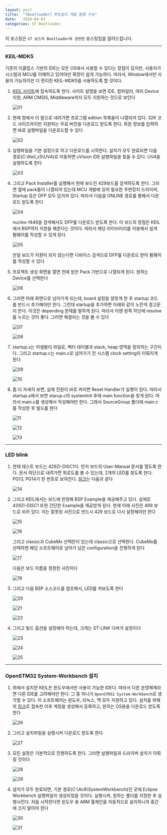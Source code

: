 ```yaml
---
layout: post
title:  "[Bootloader] 부트로더 개발 환경 구성"
date:   2020-04-03
categories: ST Bootloader
---
```


이 포스팅은 `ST 보드의 Bootloader와 관련한` 포스팅임을 알려드립니다.

---
### KEIL-MDK5

기존의 이클립스 기반의 IDE는 모든 OS에서 사용할 수 있다는 장점이 있지만, 사용자가 시스템과 MCU를 이해하고 있어야만 확장이 쉽게 가능하다. 따라서, Window에서만 사용이 가능하지만 더 편리한 KEIL-MDK5를 사용하도록 할 것이다.


1. [KEIL 사이트](https://www2.keil.com/mdk5)에 접속하도록 한다. 사이트 설명을 보면 IDE, 컴파일러, 여러 Device 지원, ARM CMSIS, Middleware까지 모두 지원하는 것으로 보인다


    ![01](https://drive.google.com/uc?id=1RxE1nidiiPM_ZfwihuUWy2ykY3dZflCz)


2. 현재 창에서 더 밑으로 내려가면 프로그램 edition 목록들이 나열되어 있다. 32K 코드 사이즈까지만 지원하는 무료 버전을 다운로드 받도록 한다. 회원 정보를 입력하면 바로 실행파일을 다운로드할 수 있다


    ![02](https://drive.google.com/uc?id=1lX6zeV_sx6HsCSnJhopzNTbzW6ayIHBX)


3. 실행파일을 기본 설정으로 하고 다운로드를 시작한다. 설치가 모두 완료되면 다음 경로(C:\Keil_v5\UV4)로 이동하면 uVision IDE 실행파일을 찾을 수 있다. UV4을 실행하도록 한다

    
    ![03](https://drive.google.com/uc?id=1_solOiKK1gSgqsgbVAuRU-ESS-s06wC7)


4. 그리고 Pack Installer를 실행해서 현재 보드인 429보드를 검색하도록 한다. 그러면 옆에 pack들이 나열되어 있는데 MCU 개발에 있어 필요한 주변장치 드라이버, Startup 등은 DFP 모두 담겨져 있다. 따라서 다음을 ONLINE 경로를 통해서 다운로드 받도록 한다


    ![04](https://drive.google.com/uc?id=10nq0BQjL8pFF8RieqJ3IK3vALHiSRu0b)


    nucleo-f446을 검색해서도 DFP를 다운로드 받도록 한다. 이 보드의 장점은 KEIL에서 BSP까지 지원을 해준다는 것이다. 따라서 해당 라이브러리를 이용해서 쉽게 펌웨어를 작성할 수 있게 된다


    ![05](https://drive.google.com/uc?id=1372KFkpxqEF6CfCc43Q1Vp58vzk8GPuP)


    만일 보드가 지원이 되지 않는다면 디바이스 검색으로 DFP를 다운로드 받아 펌웨어를 작성할 수 있다


5. 프로젝트 생성 화면을 열면 전에 받은 Pack 기반으로 나열되게 된다. 원하는 Device를 선택한다

    
    ![06](https://drive.google.com/uc?id=14A5DSXj-eFNqEiv0WsTchy-yAxcR2W2H)


6. 그러면 아래 화면으로 넘어가게 되는데, board 설정을 알맞게 한 후 startup 코드를 반드시 추가해야만 한다. 그런데 startup을 추가하면 아래와 같이 노란색 경고문이 뜬다. 이것은 depending 문제를 말하게 된다. 따라서 이땐 왼쪽 하단에 resolve를 누르는 것이 좋다. 그러면 해결되는 것을 볼 수 있다


    ![07](https://drive.google.com/uc?id=1B8vAxu46kC3LKg3YXY4G1vAia_4gMuVz)


    ![08](https://drive.google.com/uc?id=1N6SFWCOHFHQSU7COAHl4UUJXo4IHqw93)


7. startup.s는 어셈블리 파일로, 벡터 테이블과 stack, heap 영역을 정의하는 구간이다. 그리고 startup.c는 main.c로 넘어가기 전 시스템 clock setting이 이뤄지게 된다

    
    ![09](https://drive.google.com/uc?id=1IfHBuzYfIEWLyVws0zllOWh2aRlNCT-d)


    ![10](https://drive.google.com/uc?id=19Hlchwr271fMeDaCfaZwDFhL4vxpOHtB)


8. 좀 더 자세히 보면, 실제 전원이 바로 켜지면 Reset Handler가 실행이 된다. 따라서 startup.s에서 보면 starup.c의 systemInit 후에 main function을 찾게 된다. 따라서 main.c를 생성해서 작성해야만 한다. 그래서 SourceGroup 폴더에 main.c를 작성한 후 빌드를 한다

    
    ![11](https://drive.google.com/uc?id=16WjgqGAGL_HnEPNkqpNDLvY9ruagRlo7)
    
    
    ![12](https://drive.google.com/uc?id=1TpMoWyElSoPruvYyNsK93sd0UwM5F1Ap)


    ![13](https://drive.google.com/uc?id=1ec2MyP7qQON-QBeXxekQg5VnHKatypyW)


---
### LED blink

1. 현재 테스트 보드는 429ZI-DISC1다. 먼저 보드의 User-Manual 문서를 열도록 한다. 문서 하단으로 내려가면 회로도를 볼 수 있는데, 2개의 LED를 찾도록 한다. PG13, PG14가 핀 번호로 보여진다. [링크](https://www.st.com/resource/en/user_manual/dm00093903-discovery-kit-with-stm32f429zi-mcu-stmicroelectronics.pdf)는 다음과 같다


    ![14](https://drive.google.com/uc?id=1ctxmbl3kJfN-U245GQmE3q4POiZ4K-dN)


2. 그리고 KEIL에서는 보드에 한정해 BSP Example을 제공해주고 있다. 실제로 429ZI-DISC1 또한 간단한 Example을 제공받게 된다. 현재 아래 사진은 469 보드로 되어 있다. 이는 잘못된 사진으로 반드시 429 보드로 다시 설정해야만 한다

    
    ![15](https://drive.google.com/uc?id=12CYcUdtNXGozEaUg7PSalac8x0-f72_J)


    ![16](https://drive.google.com/uc?id=1Cp_llOwZ4w8Bj_-CLNvIuv7dnpj7zFgm)


    그리고 classic과 CubeMx 선택란이 있는데 classic으로 선택한다. CubeMx를 선택하면 해당 소프트웨어로 넘어가 남은 configuration을 진행하게 된다


    ![17](https://drive.google.com/uc?id=17cAkGV0Ci81EmA5wwN6tvE9BhPo_A5sv)


    다음은 보드 이름을 정정한 사진이다


    ![19](https://drive.google.com/uc?id=1HTuwPqqUyTwe54vnWhE6WHQtmKdrwl1y)


3. 그리고 다음 BSP 소스코드를 참조해서, LED를 켜보도록 한다


    ![20](https://drive.google.com/uc?id=1uxW6_J55jfR9YjlMNdQriavX5AnBgooL)


    ![21](https://drive.google.com/uc?id=1mCs8ogPWf0LLPqq17AOyfUJRMAaCGLBm)


    ![22](https://drive.google.com/uc?id=1_WY1RAN3beOhrXBOuB-DZiADJ30RhGK2)


4. 그리고 빌드 옵션을 설정해야 하는데, 크게는 ST-LINK 디버거 설정이다


    ![23](https://drive.google.com/uc?id=1vJS1aRxHZlcKRh2C5fAIJx2pJlfy3unk)


    ![24](https://drive.google.com/uc?id=1Zu_MiNtUu90aqqhKZKfvqfZ-F5x6rqp8)


    ![25](https://drive.google.com/uc?id=1zBnydLaKwwmOBN7j3icwytHRD-rCnHaX)


---
### OpenSTM32 System-Workbench 설치

1. 위에서 설치한 KEIL은 윈도우에서만 사용이 가능한 IDE다. 따라서 다른 운영체제라면 다른 IDE를 고려해야만 한다. 그 중 하나가 `OpenSTM32 System-Workbench`로 생각할 수 있다. 이 소프트웨어는 윈도우, 리눅스, 맥 모두 지원하고 있다. 설치를 위해 위 [링크](openstm32.org/HomePage)로 접속한 이후 계정을 생성해서 등록하고, 원하는 OS용을 다운로드 받도록 한다


    ![26](https://drive.google.com/uc?id=1IfNPIC1MkceQzFOsu6J4Z5d7yVmw17pm)


2. 그리고 설치파일을 실행시켜 다운로드 받도록 한다


    ![27](https://drive.google.com/uc?id=1cKX2VEvrAGqejbIZs-ODWyvpZX6WgPb0)


3. 모든 설정은 기본적으로 진행하도록 한다. 그러면 실행파일과 드라이버 설치가 이뤄질 것이다


    ![28](https://drive.google.com/uc?id=1rWlVEF06LIu9bgrcwm4npHI8_xUqhHl9)


    ![29](https://drive.google.com/uc?id=16jT09hXsNRASOxsQDYv1uU7B3n_BaAs6)


4. 설치가 모두 완료되면, 기본 경로(C:\Ac6\SystemWorkbench)인 곳에 Eclipse Workbench 실행파일이 생성되었을 것이다. 실행시켜, 원하는 폴더를 지정한 후 실행시킨다. 처음 시작한다면 윈도우 용 ARM 툴체인을 자동적으로 설치하니까 중간에 끄지 말아야 한다


    ![30](https://drive.google.com/uc?id=1hulSF_yerwlLFzmEXUQY1jFlQZEZC8LF)


    ![31](https://drive.google.com/uc?id=1cb-tSQL3hcDgMtkzwvc8nLWsE9o3UYRb)